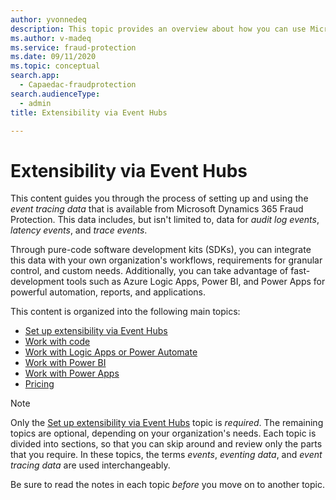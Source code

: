 ```yaml
---
author: yvonnedeq
description: This topic provides an overview about how you can use Microsoft Azure Event Hubs with code software development kits (SDKs) and Microsoft Power Platform to extend the functionality of Dynamics 365 Fraud Protection and incorporate Fraud Protection data into an organization's processes and workflows.
ms.author: v-madeq
ms.service: fraud-protection
ms.date: 09/11/2020
ms.topic: conceptual
search.app:
  - Capaedac-fraudprotection
search.audienceType:
  - admin
title: Extensibility via Event Hubs

---
```


# Extensibility via Event Hubs

This content guides you through the process of setting up and using the *event tracing data* that is available from Microsoft Dynamics 365 Fraud Protection. This data includes, but isn't limited to, data for *audit log events*, *latency events*, and *trace events*.

Through pure-code software development kits (SDKs), you can integrate this data with your own organization's workflows, requirements for granular control, and custom needs. Additionally, you can take advantage of fast-development tools such as Azure Logic Apps, Power BI, and Power Apps for powerful automation, reports, and applications.

This content is organized into the following main topics:

- [Set up extensibility via Event Hubs](extensibility-setup.md)	
- [Work with code](extensibility-with-code.md)
- [Work with Logic Apps or Power Automate](extensibility-with-power-automate.md)
- [Work with Power BI](extensibility-with-power-bi.md)
- [Work with Power Apps](extensibility-with-power-apps.md)
- [Pricing](extensibility-pricing.md)

> [!NOTE]
> Only the [Set up extensibility via Event Hubs](extensibility-setup.md) topic is *required*. The remaining topics are optional, depending on your organization's needs. Each topic is divided into sections, so that you can skip around and review only the parts that you require. In these topics, the terms *events*, *eventing data*, and *event tracing data* are used interchangeably. 
>
> Be sure to read the notes in each topic *before* you move on to another topic.
